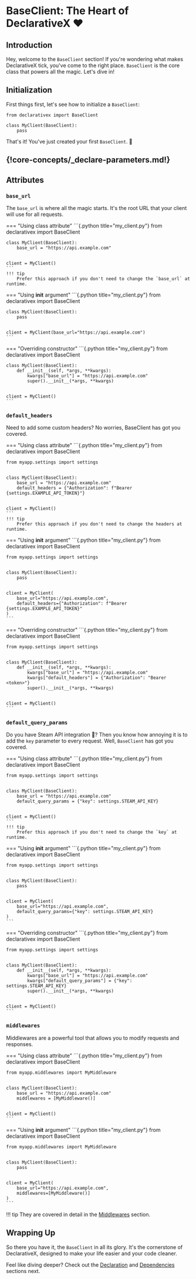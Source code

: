 # BaseClient: The Heart of DeclarativeX ❤️

## Introduction

Hey, welcome to the `BaseClient` section! If you're wondering what makes DeclarativeX tick, you've come to the right
place. `BaseClient` is the core class that powers all the magic. Let's dive in!

## Initialization

First things first, let's see how to initialize a `BaseClient`:

```{.python title="my_client.py"}
from declarativex import BaseClient

class MyClient(BaseClient):
    pass
```

That's it! You've just created your first `BaseClient`. 🎉

## {!core-concepts/_declare-parameters.md!}

## Attributes

### `base_url`

The `base_url` is where all the magic starts. It's the root URL that your client will use for all requests.

=== "Using class attribute"
    ```{.python title="my_client.py"}
    from declarativex import BaseClient


    class MyClient(BaseClient):
        base_url = "https://api.example.com"


    client = MyClient()
    ```
    !!! tip
        Prefer this approach if you don't need to change the `base_url` at runtime.

=== "Using __init__ argument"
    ```{.python title="my_client.py"}
    from declarativex import BaseClient


    class MyClient(BaseClient):
        pass


    client = MyClient(base_url="https://api.example.com")
    ```

=== "Overriding constructor"
    ```{.python title="my_client.py"}
    from declarativex import BaseClient


    class MyClient(BaseClient):
        def __init__(self, *args, **kwargs):
            kwargs["base_url"] = "https://api.example.com"
            super().__init__(*args, **kwargs)


    client = MyClient()
    ```

### `default_headers`

Need to add some custom headers? No worries, BaseClient has got you covered.

=== "Using class attribute"
    ```{.python title="my_client.py"}
    from declarativex import BaseClient

    from myapp.settings import settings


    class MyClient(BaseClient):
        base_url = "https://api.example.com"
        default_headers = {"Authorization": f"Bearer {settings.EXAMPLE_API_TOKEN}"}


    client = MyClient()
    ```
    !!! tip
        Prefer this approach if you don't need to change the headers at runtime.

=== "Using __init__ argument"
    ```{.python title="my_client.py"}
    from declarativex import BaseClient

    from myapp.settings import settings


    class MyClient(BaseClient):
        pass


    client = MyClient(
        base_url="https://api.example.com",
        default_headers={"Authorization": f"Bearer {settings.EXAMPLE_API_TOKEN}"
    )
    ```

=== "Overriding constructor"
    ```{.python title="my_client.py"}
    from declarativex import BaseClient

    from myapp.settings import settings


    class MyClient(BaseClient):
        def __init__(self, *args, **kwargs):
            kwargs["base_url"] = "https://api.example.com"
            kwargs["default_headers"] = {"Authorization": "Bearer <token>"}
            super().__init__(*args, **kwargs)


    client = MyClient()
    ```

### `default_query_params`

Do you have Steam API integration :melting_face:? Then you know how annoying it is to add the `key` parameter to every
request. Well, `BaseClient` has got you covered.

=== "Using class attribute"
    ```{.python title="my_client.py"}
    from declarativex import BaseClient

    from myapp.settings import settings


    class MyClient(BaseClient):
        base_url = "https://api.example.com"
        default_query_params = {"key": settings.STEAM_API_KEY}


    client = MyClient()
    ```
    !!! tip
        Prefer this approach if you don't need to change the `key` at runtime.

=== "Using __init__ argument"
    ```{.python title="my_client.py"}
    from declarativex import BaseClient

    from myapp.settings import settings


    class MyClient(BaseClient):
        pass


    client = MyClient(
        base_url="https://api.example.com",
        default_query_params={"key": settings.STEAM_API_KEY}
    )
    ```

=== "Overriding constructor"
    ```{.python title="my_client.py"}
    from declarativex import BaseClient
    
    from myapp.settings import settings


    class MyClient(BaseClient):
        def __init__(self, *args, **kwargs):
            kwargs["base_url"] = "https://api.example.com"
            kwargs["default_query_params"] = {"key": settings.STEAM_API_KEY}
            super().__init__(*args, **kwargs)


    client = MyClient()
    ```

### `middlewares`

Middlewares are a powerful tool that allows you to modify requests and responses.

=== "Using class attribute"
    ```{.python title="my_client.py"}
    from declarativex import BaseClient

    from myapp.middlewares import MyMiddleware


    class MyClient(BaseClient):
        base_url = "https://api.example.com"
        middlewares = [MyMiddleware()]


    client = MyClient()
    ```

=== "Using __init__ argument"
    ```{.python title="my_client.py"}
    from declarativex import BaseClient

    from myapp.middlewares import MyMiddleware


    class MyClient(BaseClient):
        pass


    client = MyClient(
        base_url="https://api.example.com",
        middlewares=[MyMiddleware()]
    )
    ```

!!! tip
    They are covered in detail in the [Middlewares](./middlewares.md) section.


## Wrapping Up

So there you have it, the `BaseClient` in all its glory. It's the cornerstone of DeclarativeX, designed to make your
life easier and your code cleaner.

Feel like diving deeper? Check out the [Declaration](./declaration.md) and [Dependencies](./dependencies.md) sections next.
